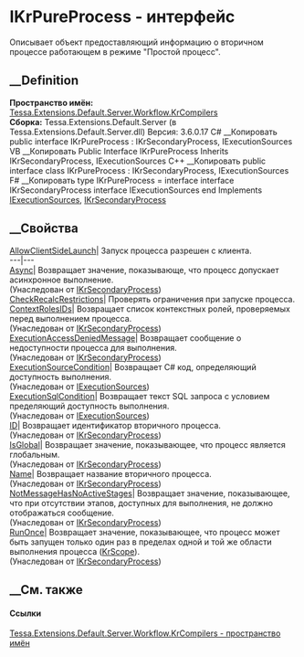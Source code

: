 # IKrPureProcess - интерфейс
Описывает объект предоставляющий информацию о вторичном процессе работающем в
режиме "Простой процесс".
## __Definition
 **Пространство имён:**
[Tessa.Extensions.Default.Server.Workflow.KrCompilers](N_Tessa_Extensions_Default_Server_Workflow_KrCompilers.htm)  
 **Сборка:** Tessa.Extensions.Default.Server (в
Tessa.Extensions.Default.Server.dll) Версия: 3.6.0.17
C# __Копировать
     public interface IKrPureProcess : IKrSecondaryProcess, 
    	IExecutionSources
VB __Копировать
     Public Interface IKrPureProcess
    	Inherits IKrSecondaryProcess, IExecutionSources
C++ __Копировать
     public interface class IKrPureProcess : IKrSecondaryProcess, 
    	IExecutionSources
F# __Копировать
     type IKrPureProcess = 
        interface
            interface IKrSecondaryProcess
            interface IExecutionSources
        end
Implements
    [IExecutionSources](T_Tessa_Extensions_Default_Server_Workflow_KrCompilers_IExecutionSources.htm), [IKrSecondaryProcess](T_Tessa_Extensions_Default_Server_Workflow_KrCompilers_IKrSecondaryProcess.htm)
##  __Свойства
[AllowClientSideLaunch](P_Tessa_Extensions_Default_Server_Workflow_KrCompilers_IKrPureProcess_AllowClientSideLaunch.htm)|
Запуск процесса разрешен с клиента.  
---|---  
[Async](P_Tessa_Extensions_Default_Server_Workflow_KrCompilers_IKrSecondaryProcess_Async.htm)|
Возвращает значение, показывающе, что процесс допускает асинхронное
выполнение.  
(Унаследован от
[IKrSecondaryProcess](T_Tessa_Extensions_Default_Server_Workflow_KrCompilers_IKrSecondaryProcess.htm))  
[CheckRecalcRestrictions](P_Tessa_Extensions_Default_Server_Workflow_KrCompilers_IKrPureProcess_CheckRecalcRestrictions.htm)|
Проверять ограничения при запуске процесса.  
[ContextRolesIDs](P_Tessa_Extensions_Default_Server_Workflow_KrCompilers_IKrSecondaryProcess_ContextRolesIDs.htm)|
Возвращает cписок контекстных ролей, проверяемых перед выполнением процесса.  
(Унаследован от
[IKrSecondaryProcess](T_Tessa_Extensions_Default_Server_Workflow_KrCompilers_IKrSecondaryProcess.htm))  
[ExecutionAccessDeniedMessage](P_Tessa_Extensions_Default_Server_Workflow_KrCompilers_IKrSecondaryProcess_ExecutionAccessDeniedMessage.htm)|
Возвращает сообщение о недоступности процесса для выполнения.  
(Унаследован от
[IKrSecondaryProcess](T_Tessa_Extensions_Default_Server_Workflow_KrCompilers_IKrSecondaryProcess.htm))  
[ExecutionSourceCondition](P_Tessa_Extensions_Default_Server_Workflow_KrCompilers_IExecutionSources_ExecutionSourceCondition.htm)|
Возвращает C# код, определяющий доступность выполнения.  
(Унаследован от
[IExecutionSources](T_Tessa_Extensions_Default_Server_Workflow_KrCompilers_IExecutionSources.htm))  
[ExecutionSqlCondition](P_Tessa_Extensions_Default_Server_Workflow_KrCompilers_IExecutionSources_ExecutionSqlCondition.htm)|
Возвращает текст SQL запроса с условием пределяющий доступность выполнения.  
(Унаследован от
[IExecutionSources](T_Tessa_Extensions_Default_Server_Workflow_KrCompilers_IExecutionSources.htm))  
[ID](P_Tessa_Extensions_Default_Server_Workflow_KrCompilers_IKrSecondaryProcess_ID.htm)|
Возвращает идентификатор вторичного процесса.  
(Унаследован от
[IKrSecondaryProcess](T_Tessa_Extensions_Default_Server_Workflow_KrCompilers_IKrSecondaryProcess.htm))  
[IsGlobal](P_Tessa_Extensions_Default_Server_Workflow_KrCompilers_IKrSecondaryProcess_IsGlobal.htm)|
Возвращает значение, показывающее, что процесс является глобальным.  
(Унаследован от
[IKrSecondaryProcess](T_Tessa_Extensions_Default_Server_Workflow_KrCompilers_IKrSecondaryProcess.htm))  
[Name](P_Tessa_Extensions_Default_Server_Workflow_KrCompilers_IKrSecondaryProcess_Name.htm)|
Возвращает название вторичного процесса.  
(Унаследован от
[IKrSecondaryProcess](T_Tessa_Extensions_Default_Server_Workflow_KrCompilers_IKrSecondaryProcess.htm))  
[NotMessageHasNoActiveStages](P_Tessa_Extensions_Default_Server_Workflow_KrCompilers_IKrSecondaryProcess_NotMessageHasNoActiveStages.htm)|
Возвращает значение, показывающее, что при отсутствии этапов, доступных для
выполнения, не должно отображаться сообщение.  
(Унаследован от
[IKrSecondaryProcess](T_Tessa_Extensions_Default_Server_Workflow_KrCompilers_IKrSecondaryProcess.htm))  
[RunOnce](P_Tessa_Extensions_Default_Server_Workflow_KrCompilers_IKrSecondaryProcess_RunOnce.htm)|
Возвращает значение, показывающее, что процесс может быть запущен только один
раз в пределах одной и той же области выполнения процесса
([KrScope](T_Tessa_Extensions_Default_Server_Workflow_KrProcess_Scope_KrScope.htm)).  
(Унаследован от
[IKrSecondaryProcess](T_Tessa_Extensions_Default_Server_Workflow_KrCompilers_IKrSecondaryProcess.htm))  
##  __См. также
#### Ссылки
[Tessa.Extensions.Default.Server.Workflow.KrCompilers - пространство
имён](N_Tessa_Extensions_Default_Server_Workflow_KrCompilers.htm)
